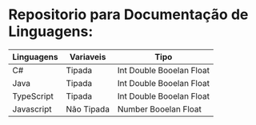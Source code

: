 # Repositorio para Documentação de Linguagens:

| Linguagens | Variaveis | Tipo |
|-------------|-------------|-------------|
| C#             | Tipada     | Int Double Booelan Float     |
| Java           | Tipada     | Int Double Booelan Float     |
| TypeScript     | Tipada     | Int Double Booelan Float      |
| Javascript     | Não Tipada  | Number Booelan Float    |



